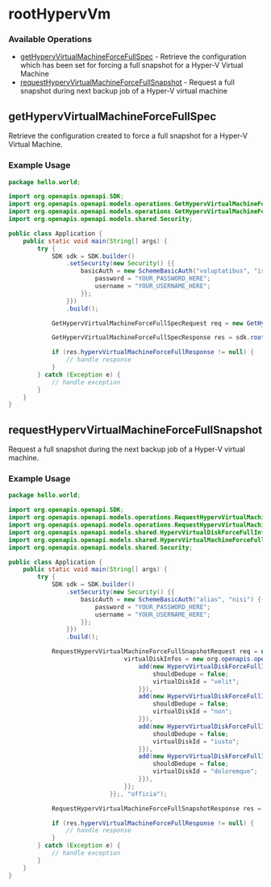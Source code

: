 # rootHypervVm

### Available Operations

* [getHypervVirtualMachineForceFullSpec](#gethypervvirtualmachineforcefullspec) - Retrieve the configuration which has been set for forcing a full snapshot for a Hyper-V Virtual Machine
* [requestHypervVirtualMachineForceFullSnapshot](#requesthypervvirtualmachineforcefullsnapshot) - Request a full snapshot during next backup job of a Hyper-V virtual machine

## getHypervVirtualMachineForceFullSpec

Retrieve the configuration created to force a full snapshot for a Hyper-V Virtual Machine.

### Example Usage

```java
package hello.world;

import org.openapis.openapi.SDK;
import org.openapis.openapi.models.operations.GetHypervVirtualMachineForceFullSpecRequest;
import org.openapis.openapi.models.operations.GetHypervVirtualMachineForceFullSpecResponse;
import org.openapis.openapi.models.shared.Security;

public class Application {
    public static void main(String[] args) {
        try {
            SDK sdk = SDK.builder()
                .setSecurity(new Security() {{
                    basicAuth = new SchemeBasicAuth("voluptatibus", "iste") {{
                        password = "YOUR_PASSWORD_HERE";
                        username = "YOUR_USERNAME_HERE";
                    }};
                }})
                .build();

            GetHypervVirtualMachineForceFullSpecRequest req = new GetHypervVirtualMachineForceFullSpecRequest("itaque");            

            GetHypervVirtualMachineForceFullSpecResponse res = sdk.rootHypervVm.getHypervVirtualMachineForceFullSpec(req);

            if (res.hypervVirtualMachineForceFullResponse != null) {
                // handle response
            }
        } catch (Exception e) {
            // handle exception
        }
    }
}
```

## requestHypervVirtualMachineForceFullSnapshot

Request a full snapshot during the next backup job of a Hyper-V virtual machine.

### Example Usage

```java
package hello.world;

import org.openapis.openapi.SDK;
import org.openapis.openapi.models.operations.RequestHypervVirtualMachineForceFullSnapshotRequest;
import org.openapis.openapi.models.operations.RequestHypervVirtualMachineForceFullSnapshotResponse;
import org.openapis.openapi.models.shared.HypervVirtualDiskForceFullInfo;
import org.openapis.openapi.models.shared.HypervVirtualMachineForceFullRequest;
import org.openapis.openapi.models.shared.Security;

public class Application {
    public static void main(String[] args) {
        try {
            SDK sdk = SDK.builder()
                .setSecurity(new Security() {{
                    basicAuth = new SchemeBasicAuth("alias", "nisi") {{
                        password = "YOUR_PASSWORD_HERE";
                        username = "YOUR_USERNAME_HERE";
                    }};
                }})
                .build();

            RequestHypervVirtualMachineForceFullSnapshotRequest req = new RequestHypervVirtualMachineForceFullSnapshotRequest(                new HypervVirtualMachineForceFullRequest() {{
                                virtualDiskInfos = new org.openapis.openapi.models.shared.HypervVirtualDiskForceFullInfo[]{{
                                    add(new HypervVirtualDiskForceFullInfo(false, "laborum") {{
                                        shouldDedupe = false;
                                        virtualDiskId = "velit";
                                    }}),
                                    add(new HypervVirtualDiskForceFullInfo(false, "dolor") {{
                                        shouldDedupe = false;
                                        virtualDiskId = "non";
                                    }}),
                                    add(new HypervVirtualDiskForceFullInfo(false, "sit") {{
                                        shouldDedupe = false;
                                        virtualDiskId = "iusto";
                                    }}),
                                    add(new HypervVirtualDiskForceFullInfo(false, "consequatur") {{
                                        shouldDedupe = false;
                                        virtualDiskId = "doloremque";
                                    }}),
                                }};
                            }};, "officia");            

            RequestHypervVirtualMachineForceFullSnapshotResponse res = sdk.rootHypervVm.requestHypervVirtualMachineForceFullSnapshot(req);

            if (res.hypervVirtualMachineForceFullResponse != null) {
                // handle response
            }
        } catch (Exception e) {
            // handle exception
        }
    }
}
```
